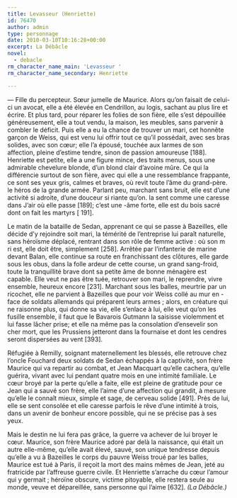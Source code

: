 ```yaml
---
title: Levasseur (Henriette)
id: 76470
author: admin
type: personnage
date: 2010-03-10T10:16:28+00:00
excerpt: La Débâcle
novel:
  - debacle
rm_character_name_main: 'Levasseur '
rm_character_name_secondary: Henriette

---
```

— Fille du percepteur. Sœur jumelle de Maurice. Alors qu&rsquo;on faisait de celui-ci un avocat, elle a été élevée en Cendrillon, au logis, sachant au plus lire et écrire. Et plus tard, pour réparer les folies de son fière, elle s&rsquo;est dépouillée généreusement, elle a tout vendu, la maison, les meubles, sans parvenir à combler le déficit. Puis elle a eu la chance de trouver un mari, cet honnête garçon de Weiss, qui est venu lui offrir tout ce qu&rsquo;il possédait, avec ses bras solides, avec son cœur; elle l&rsquo;a épousé, touchée aux larmes de son affection, pleine d&rsquo;estime tendre, sinon de passion amoureuse [188]. Henriette est petite, elle a une figure mince, des traits menus, sous une admirable chevelure blonde, d&rsquo;un blond clair d&rsquo;avoine mûre. Ce qui la différencie surtout de son fière, avec qui elle a une ressemblance frappante, ce sont ses yeux gris, calmes et braves, où revit toute l&rsquo;âme du grand-père. le héros de la grande armée. Parlant peu, marchant sans bruit, elle est d&rsquo;une activité si adroite, d&rsquo;une douceur si riante qu&rsquo;on. la sent comme une caresse dans J&rsquo;air où elle passe [189]; c&rsquo;est une -âme forte, elle est du bois sacré dont on fait les martyrs [ 191].

Le matin de la bataille de Sedan, apprenant ce qui se passe à Bazeilles, elle décide d&rsquo;y rejoindre soit mari, la témérité de l&rsquo;entreprise lui paraît naturelle, sans héroïsme déplacé, rentrant dans son rôle de femme active : où son m ri est, elle doit être, simplement [258]. Arrêtée par l&rsquo;infanterie de marine devant Balan, elle continue sa route en franchissant des clôtures, elle garde sous les obus, dans la folle ardeur de cette course, un grand sang-froid, toute la tranquillité brave dont sa petite âme de bonne ménagère est capable. Elle veut ne pas être tuée, retrouver son mari, le reprendre, vivre ensemble, heureux encore [231]. Marchant sous les balles, meurtrie par un ricochet, elle ne parvient à Bazeilles que pour voir Weiss collé au mur en -face de soldats allemands qui préparent leurs armes ; alors, en créature qui ne raisonne plus, qui donne sa vie, elle s&rsquo;enlace à lui, elle veut qu&rsquo;on les fusille ensemble, il faut que le Bavarois Gutmann la saisisse violemment et lui fasse lâcher prise; et elle na même pas la consolation d&rsquo;ensevelir son cher mort, que les Prussiens jetteront dans la fournaise et dont les cendres seront dispersées au vent [393].

Réfugiée à Remilly, soignant maternellement les blessés, elle retrouve chez l&rsquo;oncle Fouchard deux soldats de Sedan échappés à la captivité, son frère Maurice qui va repartir au combat, et Jean Macquart qu&rsquo;elle cachera, qu&rsquo;elle guérira, vivant avec lui pendant quatre mois en une intimité familiale. Le cœur broyé par la perte qu&rsquo;elle a faite, elle est pleine de gratitude pour ce Jean qui a sauvé son frère, elle l&rsquo;aime d&rsquo;une affection qui grandit, à mesure qu&rsquo;elle le connaît mieux, simple et sage, de cerveau solide [491]. Près de lui, elle se sent consolée et elle caresse parfois le rêve d&rsquo;une intimité à trois, dans un avenir de bonheur encore possible, qui ne se précise pas à ses yeux.

Mais le destin ne lui fera pas grâce, la guerre va achever de lui broyer le cœur. Maurice, son frère Maurice adoré par delà la naissance, qui était un autre elle-même, qu&rsquo;elle avait élevé, sauvé, son unique tendresse depuis qu&rsquo;elle a vu à Bazeilles le corps du pauvre Weiss troué par les balles, Maurice est tué à Paris, il reçoit la mort des mains mêmes de Jean, jeté au fratricide par l&rsquo;affreuse guerre civile. Et Henriette s&rsquo;arrache du cœur l&rsquo;amour qui y germait ; héroïne obscure, victime pitoyable, elle restera seule au monde, veuve et dépareillée, sans personne qui l&rsquo;aime [632]. _(La Débâcle.)_